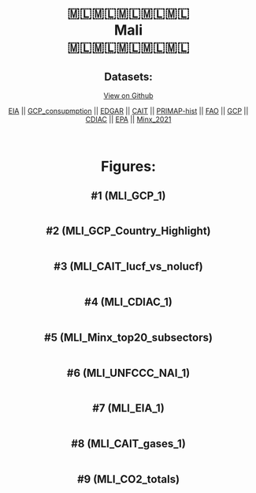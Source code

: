
<center>
<h1 align="center">
🇲🇱🇲🇱🇲🇱🇲🇱🇲🇱
<br>
Mali
<br>
🇲🇱🇲🇱🇲🇱🇲🇱🇲🇱
</h1>
<h2>Datasets:</h2>
<p><a href="https://github.com/dquintani/GreenhouseData/tree/master/country_data/MLI_Mali/data">View on Github</a>
<br></p><p><a href="data/MLI_EIA.csv">EIA</a> || <a href="data/MLI_GCP_consupmption.csv">GCP_consupmption</a> || <a href="data/MLI_EDGAR.csv">EDGAR</a> || <a href="data/MLI_CAIT.csv">CAIT</a> || <a href="data/MLI_PRIMAP-hist.csv">PRIMAP-hist</a> || <a href="data/MLI_FAO.csv">FAO</a> || <a href="data/MLI_GCP.csv">GCP</a> || <a href="data/MLI_CDIAC.csv">CDIAC</a> || <a href="data/MLI_EPA.csv">EPA</a> || <a href="data/MLI_Minx_2021.csv">Minx_2021</a></p><p><br></p>
<h1>Figures:</h1><h2>#1 (MLI_GCP_1)</h2>
<p><img alt="" src="figures/MLI_GCP_1.png" /></p><h2>#2 (MLI_GCP_Country_Highlight)</h2>
<p><img alt="" src="figures/MLI_GCP_Country_Highlight.png" /></p><h2>#3 (MLI_CAIT_lucf_vs_nolucf)</h2>
<p><img alt="" src="figures/MLI_CAIT_lucf_vs_nolucf.png" /></p><h2>#4 (MLI_CDIAC_1)</h2>
<p><img alt="" src="figures/MLI_CDIAC_1.png" /></p><h2>#5 (MLI_Minx_top20_subsectors)</h2>
<p><img alt="" src="figures/MLI_Minx_top20_subsectors.png" /></p><h2>#6 (MLI_UNFCCC_NAI_1)</h2>
<p><img alt="" src="figures/MLI_UNFCCC_NAI_1.png" /></p><h2>#7 (MLI_EIA_1)</h2>
<p><img alt="" src="figures/MLI_EIA_1.png" /></p><h2>#8 (MLI_CAIT_gases_1)</h2>
<p><img alt="" src="figures/MLI_CAIT_gases_1.png" /></p><h2>#9 (MLI_CO2_totals)</h2>
<p><img alt="" src="figures/MLI_CO2_totals.png" /></p>